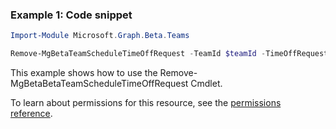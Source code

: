 ### Example 1: Code snippet

```powershellImport-Module Microsoft.Graph.Beta.Teams

Remove-MgBetaTeamScheduleTimeOffRequest -TeamId $teamId -TimeOffRequestId $timeOffRequestId
```
This example shows how to use the Remove-MgBetaBetaTeamScheduleTimeOffRequest Cmdlet.
To learn about permissions for this resource, see the [permissions reference](/graph/permissions-reference).

